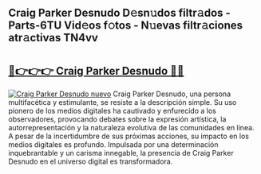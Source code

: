 ## Craig Parker Desnudo D𝚎sn𝚞dos filtr𝚊dos - Parts-6TU Vid𝚎os f𝚘tos - N𝚞evas filtr𝚊ciones atr𝚊ctivas TN4vv

# <h2><a href="http://mb8ojct.tromn.icu/?c=Craig+Parker+Desnudo">🔗👉👉👉 Craig Parker Desnudo 🔗🔗</a></h2>

[![Craig Parker Desnudo nuevo](https://i.imgur.com/pEAQMta.gif)](http://mb8ojct.tromn.icu/?c=Craig+Parker+Desnudo)
Craig Parker Desnudo, una persona multifacética y estimulante, se resiste a la descripción simple. Su uso pionero de los medios digitales ha cautivado y enfurecido a los observadores, provocando debates sobre la expresión artística, la autorrepresentación y la naturaleza evolutiva de las comunidades en línea. A pesar de la incertidumbre de sus próximas acciones, su impacto en los medios digitales es profundo. Impulsada por una determinación inquebrantable y un carisma innegable, la presencia de Craig Parker Desnudo en el universo digital es transformadora.
